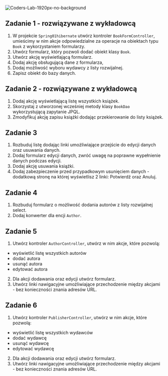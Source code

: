 ![Coders-Lab-1920px-no-background](https://user-images.githubusercontent.com/30623667/104709394-2cabee80-571f-11eb-9518-ea6a794e558e.png)


## Zadanie 1 - rozwiązywane z wykładowcą

1. W projekcie `Spring01hibernate` utwórz kontroler `BookFormController`, 
umieścimy w nim akcje odpowiedzialne za operacje na obiektach typu `Book` z wykorzystaniem formularzy.
2. Utwórz formularz, który pozwoli dodać obiekt klasy `Book`.
3. Utwórz akcję wyświetlającą formularz.
4. Dodaj akcję obsługującą dane z formularza,
5. Dodaj możliwość wyboru wydawcy z listy rozwijalnej.
6. Zapisz obiekt do bazy danych.


## Zadanie 2 - rozwiązywane z wykładowcą

1. Dodaj akcję wyświetlającą listę wszystkich książek.
2. Skorzystaj z utworzonej wcześniej metody klasy `BookDao` wykorzystującą zapytanie JPQL.
3. Zmodyfikuj akcję zapisu książki dodając przekierowanie do listy książek.   


## Zadanie 3

1. Rozbuduj listę dodając linki umożliwiające przejście do edycji danych oraz usuwania danych.
2. Dodaj formularz edycji danych, zwróć uwagę na poprawne wypełnienie danych podczas edycji.
3. Dodaj akcję usuwania książki.
4. Dodaj zabezpieczenie przed przypadkowym usunięciem danych - 
dodatkową stronę na której wyświetlisz 2 linki: Potwierdź oraz Anuluj.



## Zadanie 4

1. Rozbuduj formularz o możliwość dodania autorów z listy rozwijalnej select.
2. Dodaj konwerter dla encji `Author`.


## Zadanie 5

1. Utwórz kontroler `AuthorController`, utwórz w nim akcje, które pozwolą:
- wyświetlić listę wszystkich autorów
- dodać autora
- usunąć autora
- edytować autora

2. Dla akcji dodawania oraz edycji utwórz formularz.
3. Utwórz linki nawigacyjne umożliwiające przechodzenie między akcjami - bez konieczności znania adresów URL.


## Zadanie 6

1. Utwórz kontroler `PublisherController`, utwórz w nim akcje, które pozwolą:
- wyświetlić listę wszystkich wydawców
- dodać wydawcę
- usunąć wydawcę
- edytować wydawcę

2. Dla akcji dodawania oraz edycji utwórz formularz.
3. Utwórz linki nawigacyjne umożliwiające przechodzenie między akcjami - bez konieczności znania adresów URL.
